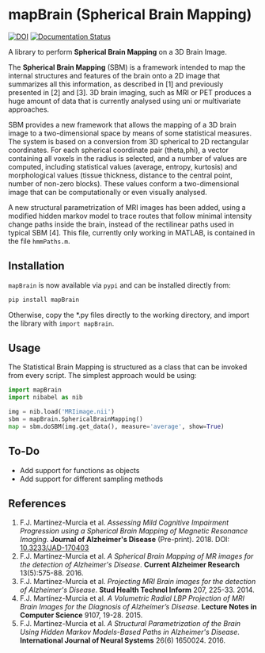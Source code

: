 mapBrain (Spherical Brain Mapping)
===================
[![DOI](https://zenodo.org/badge/DOI/10.5281/zenodo.1042388.svg)](https://doi.org/10.5281/zenodo.1042388)
[![Documentation Status](//readthedocs.org/projects/mapbrain/badge/?version=latest)](https://mapbrain.readthedocs.io/en/latest/?badge=latest)


A library to perform **Spherical Brain Mapping** on a 3D Brain Image. 

The **Spherical Brain Mapping** (SBM) is a framework intended to map the internal structures and features of the brain onto a 2D image that summarizes all this information, as described in [1] and previously presented in [2] and [3]. 3D brain imaging, such as MRI or PET produces a huge amount of data that is currently analysed using uni or multivariate approaches. 

SBM provides a new framework that allows the mapping of a 3D brain image to a two-dimensional space by means of some statistical measures. The system is based on a conversion from 3D spherical to 2D rectangular coordinates. For each spherical coordinate pair (theta,phi), a vector containing all voxels  in the radius is selected, and a number of values are computed, including statistical values (average, entropy, kurtosis) and morphological values (tissue thickness, distance to the central point, number of non-zero blocks). These values conform a two-dimensional image that can be computationally or even visually analysed.

A new structural parametrization of MRI images has been added, using a modified hidden markov model to trace routes that follow minimal intensity change paths inside the brain, instead of the rectilinear paths used in typical SBM [4]. This file, currently only working in MATLAB, is contained in the file `hmmPaths.m`.


Installation
----------------
`mapBrain` is now available via `pypi` and can be installed directly from:

```python
pip install mapBrain
```

Otherwise, copy the *.py files directly to the working directory, and import the library with `import mapBrain`. 

Usage
-----------------
The Statistical Brain Mapping is structured as a class that can be invoked from every script. The simplest approach would be using: 
```python
import mapBrain
import nibabel as nib

img = nib.load('MRIimage.nii')
sbm = mapBrain.SphericalBrainMapping()
map = sbm.doSBM(img.get_data(), measure='average', show=True)
```
To-Do
-----------------
- Add support for functions as objects
- Add support for different sampling methods

References
---------------------
1. F.J. Martinez-Murcia et al. *Assessing Mild Cognitive Impairment Progression using a Spherical Brain Mapping of Magnetic Resonance Imaging*. **Journal of Alzheimer's Disease** (Pre-print). 2018. DOI: [10.3233/JAD-170403](https://zenodo.org/record/1162669)
2. F.J. Martinez-Murcia et al. *A Spherical Brain Mapping of MR images for the detection of Alzheimer's Disease*. **Current Alzheimer Research** 13(5):575-88. 2016. 
3. F.J. Martinez-Murcia et al. *Projecting MRI Brain images for the detection of Alzheimer's Disease*. **Stud Health Technol Inform** 207, 225-33. 2014. 
4. F.J. Martínez-Murcia et al. *A Volumetric Radial LBP Projection of MRI Brain Images for the Diagnosis of Alzheimer’s Disease*. **Lecture Notes in Computer Science** 9107, 19-28. 2015.
5. F.J. Martinez-Murcia et al. *A Structural Parametrization of the Brain Using Hidden Markov Models-Based Paths in Alzheimer's Disease*. **International Journal of Neural Systems** 26(6) 1650024. 2016. 
